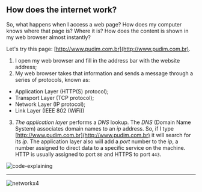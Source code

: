 ## How does the internet work?

So, what happens when I access a web page? How does my computer knows where that page is? Where it is? How does the content is shown in my web browser almost instantly?

Let's try this page: [http://www.pudim.com.br](http://www.pudim.com.br).

1. I open my web browser and fill in the address bar with the website address;
2. My web browser takes that information and sends a message through a series of protocols, known as:
  - Application Layer (HTTP(S) protocol);
  - Transport Layer (TCP protocol);
  - Network Layer (IP protocol);
  - Link Layer (IEEE 802 (WiFi))
3. _The application layer_ performs a _DNS_ lookup. The _DNS_ (Domain Name System) associates domain names to an _ip_ address. So, if I type [http://www.pudim.com.br](http://www.pudim.com.br) it will search for its _ip_. The application layer also will add a _port_ number to the _ip_, a number assigned to direct data to a specific service on the machine. HTTP is usually assigned to port `80` and HTTPS to port `443`.

![code-explaining](https://github.com/aloefflerj/roadmaps/assets/51006938/3418ba9e-7882-46a1-99ad-446a5368c5be)

---

![networkx4](https://github.com/aloefflerj/roadmaps/assets/51006938/103974cb-619f-43f0-9518-7b9092619a29)

